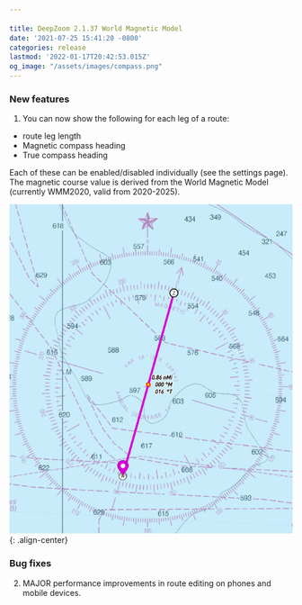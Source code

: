 ```yaml
---

title: DeepZoom 2.1.37 World Magnetic Model
date: '2021-07-25 15:41:20 -0800'
categories: release
lastmod: '2022-01-17T20:42:53.015Z'
og_image: "/assets/images/compass.png"
---
```


### New features

1. You can now show the following for each leg of a route:
  - route leg length
  - Magnetic compass heading
  - True compass heading


  Each of these can be enabled/disabled individually (see the settings page).  The magnetic course value is derived from the World Magnetic Model (currently WMM2020, valid from 2020-2025). 

  ![](/assets/images/compass.png){: .align-center}

### Bug fixes

2. MAJOR performance improvements in route editing on phones and mobile devices.  




